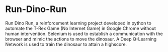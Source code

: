 # Run-Dino-Run
Run Dino Run, a reinforcement learning project developed in python to automate the T-Rex Game (No Internet Game) in Google Chrome without human intervention. Selenium is used to establish a communication with the browser and mimic the actions to move the dinosaur. A Deep Q-Learning Network is used to train the dinosaur to attain a highscore.
